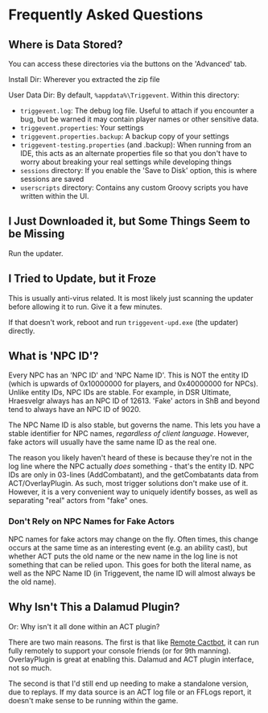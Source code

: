# Frequently Asked Questions

## Where is Data Stored?

You can access these directories via the buttons on the 'Advanced' tab.

Install Dir: Wherever you extracted the zip file

User Data Dir: By default, `%appdata%\Triggevent`. Within this directory:
* `triggevent.log`: The debug log file. Useful to attach if you encounter a bug, but be warned it may contain player names or other sensitive data.
* `triggevent.properties`: Your settings
* `triggevent.properties.backup`: A backup copy of your settings
* `triggevent-testing.properties` (and .backup): When running from an IDE, this acts as an alternate properties file so that you don't have to worry
about breaking your real settings while developing things
* `sessions` directory: If you enable the 'Save to Disk' option, this is where sessions are saved
* `userscripts` directory: Contains any custom Groovy scripts you have written within the UI. 


## I Just Downloaded it, but Some Things Seem to be Missing

Run the updater. 

## I Tried to Update, but it Froze

This is usually anti-virus related. It is most likely just scanning the updater before allowing it to run. Give it a few minutes. 

If that doesn't work, reboot and run `triggevent-upd.exe` (the updater) directly.

## What is 'NPC ID'?

Every NPC has an 'NPC ID' and 'NPC Name ID'. This is NOT the entity ID (which is upwards of 0x10000000 for players, and 0x40000000 for NPCs). Unlike
entity IDs, NPC IDs are stable. For example, in DSR Ultimate, Hraesvelgr always has an NPC ID of 12613. 'Fake' actors in ShB and beyond tend to always
have an NPC ID of 9020. 

The NPC Name ID is also stable, but governs the name. This lets you have a stable identifier for NPC names, *regardless of client language*. However,
fake actors will usually have the same name ID as the real one. 

The reason you likely haven't heard of these is because they're not in the log line where the NPC actually *does* something - that's the entity ID.
NPC IDs are only in 03-lines (AddCombatant), and the getCombatants data from ACT/OverlayPlugin. As such, most trigger solutions don't make use of it.
However, it is a very convenient way to uniquely identify bosses, as well as separating "real" actors from "fake" ones.

### Don't Rely on NPC Names for Fake Actors

NPC names for fake actors may change on the fly. Often times, this change occurs at the same time as an interesting event (e.g. an ability cast),
but whether ACT puts the old name or the new name in the log line is not something that can be relied upon. This goes for both the literal name, as
well as the NPC Name ID (in Triggevent, the name ID will almost always be the old name).

## Why Isn't This a Dalamud Plugin?

Or: Why isn't it all done within an ACT plugin?

There are two main reasons. The first is that like [Remote Cactbot](https://github.com/quisquous/cactbot/blob/main/docs/RemoteCactbot.md), it can run
fully remotely to support your console friends (or for 9th manning). OverlayPlugin is great at enabling this. Dalamud and ACT plugin interface, not so much.

The second is that I'd still end up needing to make a standalone version, due to replays. If my data source is an ACT log file or an FFLogs report,
it doesn't make sense to be running within the game.
